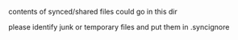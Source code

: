 contents of synced/shared files could go in this dir

please identify junk or temporary files and put them in .syncignore